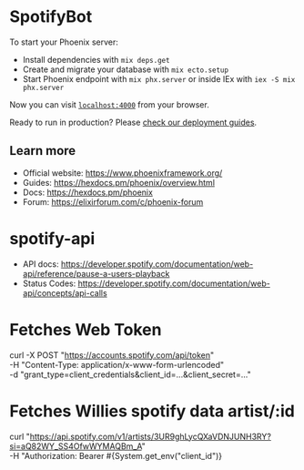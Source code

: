 # SpotifyBot

To start your Phoenix server:

  * Install dependencies with `mix deps.get`
  * Create and migrate your database with `mix ecto.setup`
  * Start Phoenix endpoint with `mix phx.server` or inside IEx with `iex -S mix phx.server`

Now you can visit [`localhost:4000`](http://localhost:4000) from your browser.

Ready to run in production? Please [check our deployment guides](https://hexdocs.pm/phoenix/deployment.html).

## Learn more

  * Official website: https://www.phoenixframework.org/
  * Guides: https://hexdocs.pm/phoenix/overview.html
  * Docs: https://hexdocs.pm/phoenix
  * Forum: https://elixirforum.com/c/phoenix-forum

# spotify-api
  * API docs: https://developer.spotify.com/documentation/web-api/reference/pause-a-users-playback
  * Status Codes: https://developer.spotify.com/documentation/web-api/concepts/api-calls

# Fetches Web Token
curl -X POST "https://accounts.spotify.com/api/token" \
     -H "Content-Type: application/x-www-form-urlencoded" \
     -d "grant_type=client_credentials&client_id=...&client_secret=..."

# Fetches Willies spotify data artist/:id
 curl "https://api.spotify.com/v1/artists/3UR9ghLycQXaVDNJUNH3RY?si=aQ82WY_SS4OfwWYMAQBm_A" \
     -H "Authorization: Bearer  #{System.get_env("client_id")}
